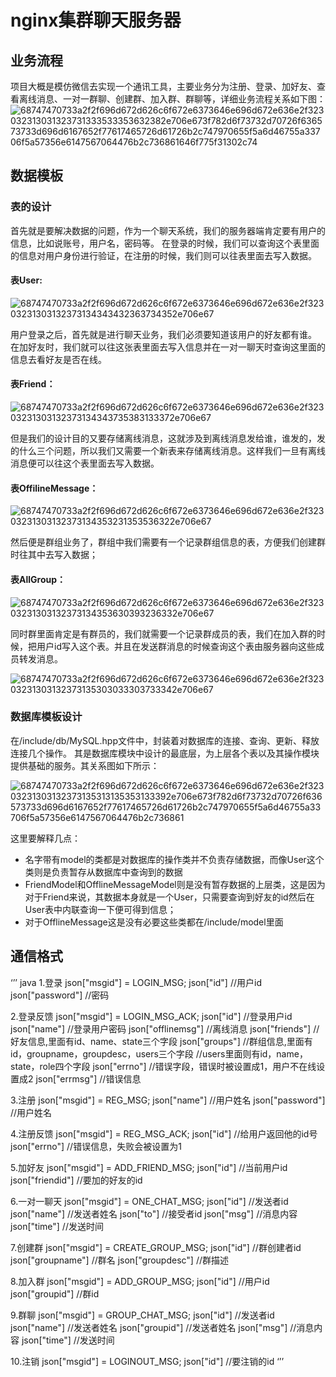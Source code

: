 # nginx集群聊天服务器
## 业务流程
项目大概是模仿微信去实现一个通讯工具，主要业务分为注册、登录、加好友、查看离线消息、一对一群聊、创建群、加入群、群聊等，详细业务流程关系如下图： 
![68747470733a2f2f696d672d626c6f672e6373646e696d672e636e2f323032313031323731333533353632382e706e673f782d6f73732d70726f636573733d696d6167652f77617465726d61726b2c747970655f5a6d46755a33706f5a57356e6147567064476b2c736861646f775f31302c74](https://github.com/user-attachments/assets/a3a4c7f9-f917-4d00-ab53-f71b557e1240)

## 数据模板
### 表的设计
首先就是要解决数据的问题，作为一个聊天系统，我们的服务器端肯定要有用户的信息，比如说账号，用户名，密码等。 在登录的时候，我们可以查询这个表里面的信息对用户身份进行验证，在注册的时候，我们则可以往表里面去写入数据。
#### 表User:
![68747470733a2f2f696d672d626c6f672e6373646e696d672e636e2f32303231303132373134343432363734352e706e67](https://github.com/user-attachments/assets/c3f5b101-cddb-4cdc-bcfd-7d94d2683a9f)

用户登录之后，首先就是进行聊天业务，我们必须要知道该用户的好友都有谁。 在加好友时，我们就可以往这张表里面去写入信息并在一对一聊天时查询这里面的信息去看好友是否在线。
#### 表Friend：
![68747470733a2f2f696d672d626c6f672e6373646e696d672e636e2f32303231303132373134343735383133372e706e67](https://github.com/user-attachments/assets/8a0becab-9e36-42d5-afc5-b8f46569ab59)

但是我们的设计目的又要存储离线消息，这就涉及到离线消息发给谁，谁发的，发的什么三个问题，所以我们又需要一个新表来存储离线消息。这样我们一旦有离线消息便可以往这个表里面去写入数据。
#### 表OffilineMessage：
![68747470733a2f2f696d672d626c6f672e6373646e696d672e636e2f32303231303132373134353231353536322e706e67](https://github.com/user-attachments/assets/60198540-30f7-48c6-9df8-69049065119f)

然后便是群组业务了，群组中我们需要有一个记录群组信息的表，方便我们创建群时往其中去写入数据；
#### 表AllGroup：
![68747470733a2f2f696d672d626c6f672e6373646e696d672e636e2f32303231303132373134353630393236332e706e67](https://github.com/user-attachments/assets/1845a88f-fd7e-4ec5-850b-9a42db298e26)

同时群里面肯定是有群员的，我们就需要一个记录群成员的表，我们在加入群的时候，把用户id写入这个表。并且在发送群消息的时候查询这个表由服务器向这些成员转发消息。

![68747470733a2f2f696d672d626c6f672e6373646e696d672e636e2f32303231303132373135303033303733342e706e67](https://github.com/user-attachments/assets/58cf28bb-bfc0-479b-b0e8-13f0079d887c)
### 数据库模板设计
在/include/db/MySQL.hpp文件中，封装着对数据库的连接、查询、更新、释放连接几个操作。
其是数据库模块中设计的最底层，为上层各个表以及其操作模块提供基础的服务。其关系图如下所示：

![68747470733a2f2f696d672d626c6f672e6373646e696d672e636e2f32303231303132373135313135353133392e706e673f782d6f73732d70726f636573733d696d6167652f77617465726d61726b2c747970655f5a6d46755a33706f5a57356e6147567064476b2c736861](https://github.com/user-attachments/assets/a9433212-dd31-4a84-bd1f-cdd0cb7519b7)


这里要解释几点：

*  名字带有model的类都是对数据库的操作类并不负责存储数据，而像User这个类则是负责暂存从数据库中查询到的数据
*  FriendModel和OfflineMessageModel则是没有暂存数据的上层类，这是因为对于Friend来说，其数据本身就是一个User，只需要查询到好友的id然后在User表中内联查询一下便可得到信息；
*  对于OfflineMessage这是没有必要这些类都在/include/model里面
## 通信格式
‘’’ java
1.登录
json["msgid"] = LOGIN_MSG;
json["id"]			//用户id
json["password"]	//密码

2.登录反馈
json["msgid"] = LOGIN_MSG_ACK;
json["id"]			//登录用户id
json["name"]		//登录用户密码
json["offlinemsg"]	//离线消息
json["friends"]		//好友信息,里面有id、name、state三个字段
json["groups"]		//群组信息,里面有id，groupname，groupdesc，users三个字段
					//users里面则有id，name，state，role四个字段
json["errno"]		//错误字段，错误时被设置成1，用户不在线设置成2
json["errmsg"]		//错误信息

3.注册
json["msgid"] = REG_MSG;
json["name"]		//用户姓名
json["password"]	//用户姓名

4.注册反馈
json["msgid"] = REG_MSG_ACK;
json["id"]			//给用户返回他的id号
json["errno"]		//错误信息，失败会被设置为1

5.加好友
json["msgid"] = ADD_FRIEND_MSG;
json["id"]			//当前用户id
json["friendid"]	//要加的好友的id

6.一对一聊天
json["msgid"] = ONE_CHAT_MSG;
json["id"]			//发送者id
json["name"]		//发送者姓名
json["to"]			//接受者id
json["msg"]			//消息内容
json["time"]		//发送时间

7.创建群
json["msgid"] = CREATE_GROUP_MSG;
json["id"]			//群创建者id
json["groupname"]	//群名
json["groupdesc"]	//群描述

8.加入群
json["msgid"] = ADD_GROUP_MSG;
json["id"]			//用户id
json["groupid"]		//群id

9.群聊
json["msgid"] = GROUP_CHAT_MSG;
json["id"]			//发送者id
json["name"]		//发送者姓名
json["groupid"]		//发送者姓名
json["msg"]			//消息内容
json["time"]		//发送时间

10.注销
json["msgid"] = LOGINOUT_MSG;
json["id"]			//要注销的id
‘’’




